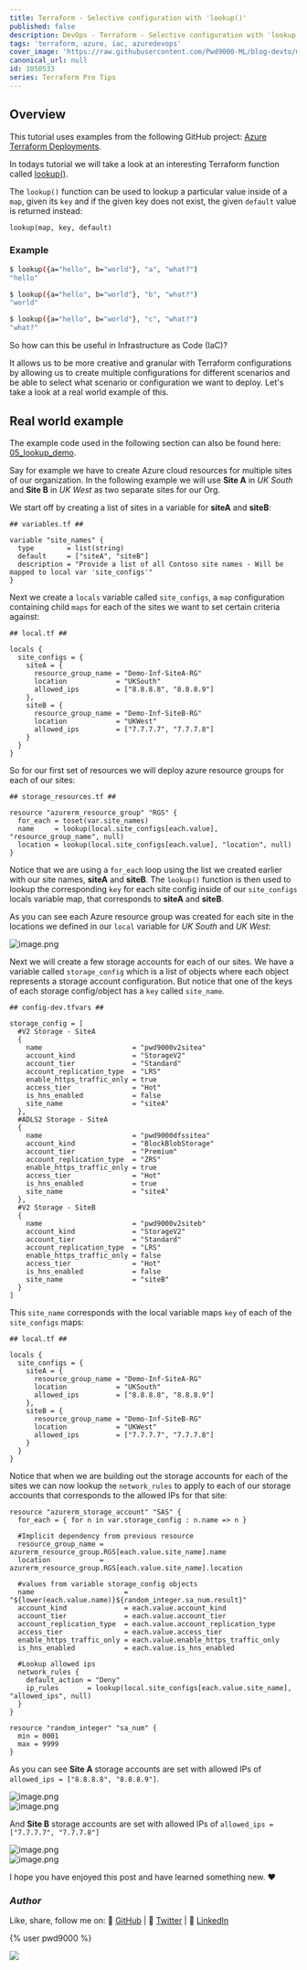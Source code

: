 ```yaml
---
title: Terraform - Selective configuration with 'lookup()'
published: false
description: DevOps - Terraform - Selective configuration with 'lookup()'
tags: 'terraform, azure, iac, azuredevops'
cover_image: 'https://raw.githubusercontent.com/Pwd9000-ML/blog-devto/main/posts/2022-DevOps-Terraform-Lookup-Function/assets/main-tf-tips.png'
canonical_url: null
id: 1050533
series: Terraform Pro Tips
---
```


## Overview

This tutorial uses examples from the following GitHub project: [Azure Terraform Deployments](https://github.com/Pwd9000-ML/Azure-Terraform-Deployments).

In todays tutorial we will take a look at an interesting Terraform function called [lookup()](https://www.terraform.io/language/functions/lookup).

The `lookup()` function can be used to lookup a particular value inside of a `map`, given its `key` and if the given key does not exist, the given `default` value is returned instead:

```hcl
lookup(map, key, default)
```

### Example

```sh
$ lookup({a="hello", b="world"}, "a", "what?")
"hello"

$ lookup({a="hello", b="world"}, "b", "what?")
"world"

$ lookup({a="hello", b="world"}, "c", "what?")
"what?"
```

So how can this be useful in Infrastructure as Code (IaC)?

It allows us to be more creative and granular with Terraform configurations by allowing us to create multiple configurations for different scenarios and be able to select what scenario or configuration we want to deploy. Let's take a look at a real world example of this.

## Real world example

The example code used in the following section can also be found here: [05_lookup_demo](https://github.com/Pwd9000-ML/Azure-Terraform-Deployments/tree/master/05_lookup_demo).

Say for example we have to create Azure cloud resources for multiple sites of our organization. In the following example we will use **Site A** in _UK South_ and **Site B** in _UK West_ as two separate sites for our Org.

We start off by creating a list of sites in a variable for **siteA** and **siteB**:

```hcl
## variables.tf ##

variable "site_names" {
  type        = list(string)
  default     = ["siteA", "siteB"]
  description = "Provide a list of all Contoso site names - Will be mapped to local var 'site_configs'"
}
```

Next we create a `locals` variable called `site_configs`, a `map` configuration containing child `maps` for each of the sites we want to set certain criteria against:

```hcl
## local.tf ##

locals {
  site_configs = {
    siteA = {
      resource_group_name = "Demo-Inf-SiteA-RG"
      location            = "UKSouth"
      allowed_ips         = ["8.8.8.8", "8.8.8.9"]
    },
    siteB = {
      resource_group_name = "Demo-Inf-SiteB-RG"
      location            = "UKWest"
      allowed_ips         = ["7.7.7.7", "7.7.7.8"]
    }
  }
}
```

So for our first set of resources we will deploy azure resource groups for each of our sites:

```hcl
## storage_resources.tf ##

resource "azurerm_resource_group" "RGS" {
  for_each = toset(var.site_names)
  name     = lookup(local.site_configs[each.value], "resource_group_name", null)
  location = lookup(local.site_configs[each.value], "location", null)
}
```

Notice that we are using a `for_each` loop using the list we created earlier with our site names, **siteA** and **siteB**. The `lookup()` function is then used to lookup the corresponding `key` for each site config inside of our `site_configs` locals variable map, that corresponds to **siteA** and **siteB**.

As you can see each Azure resource group was created for each site in the locations we defined in our `local` variable for _UK South_ and _UK West_:

![image.png](https://raw.githubusercontent.com/Pwd9000-ML/blog-devto/main/posts/2022-DevOps-Terraform-Lookup-Function/assets/rgs.png)

Next we will create a few storage accounts for each of our sites. We have a variable called `storage_config` which is a list of objects where each object represents a storage account configuration. But notice that one of the keys of each storage config/object has a `key` called `site_name`.

```hcl
## config-dev.tfvars ##

storage_config = [
  #V2 Storage - SiteA
  {
    name                      = "pwd9000v2sitea"
    account_kind              = "StorageV2"
    account_tier              = "Standard"
    account_replication_type  = "LRS"
    enable_https_traffic_only = true
    access_tier               = "Hot"
    is_hns_enabled            = false
    site_name                 = "siteA"
  },
  #ADLS2 Storage - SiteA
  {
    name                      = "pwd9000dfssitea"
    account_kind              = "BlockBlobStorage"
    account_tier              = "Premium"
    account_replication_type  = "ZRS"
    enable_https_traffic_only = true
    access_tier               = "Hot"
    is_hns_enabled            = true
    site_name                 = "siteA"
  },
  #V2 Storage - SiteB
  {
    name                      = "pwd9000v2siteb"
    account_kind              = "StorageV2"
    account_tier              = "Standard"
    account_replication_type  = "LRS"
    enable_https_traffic_only = false
    access_tier               = "Hot"
    is_hns_enabled            = false
    site_name                 = "siteB"
  }
]
```

This `site_name` corresponds with the local variable maps `key` of each of the `site_configs` maps:

```hcl
## local.tf ##

locals {
  site_configs = {
    siteA = {
      resource_group_name = "Demo-Inf-SiteA-RG"
      location            = "UKSouth"
      allowed_ips         = ["8.8.8.8", "8.8.8.9"]
    },
    siteB = {
      resource_group_name = "Demo-Inf-SiteB-RG"
      location            = "UKWest"
      allowed_ips         = ["7.7.7.7", "7.7.7.8"]
    }
  }
}
```

Notice that when we are building out the storage accounts for each of the sites we can now lookup the `network_rules` to apply to each of our storage accounts that corresponds to the allowed IPs for that site:

```hcl
resource "azurerm_storage_account" "SAS" {
  for_each = { for n in var.storage_config : n.name => n }

  #Implicit dependency from previous resource
  resource_group_name = azurerm_resource_group.RGS[each.value.site_name].name
  location            = azurerm_resource_group.RGS[each.value.site_name].location

  #values from variable storage_config objects
  name                      = "${lower(each.value.name)}${random_integer.sa_num.result}"
  account_kind              = each.value.account_kind
  account_tier              = each.value.account_tier
  account_replication_type  = each.value.account_replication_type
  access_tier               = each.value.access_tier
  enable_https_traffic_only = each.value.enable_https_traffic_only
  is_hns_enabled            = each.value.is_hns_enabled

  #Lookup allowed ips
  network_rules {
    default_action = "Deny"
    ip_rules       = lookup(local.site_configs[each.value.site_name], "allowed_ips", null)
  }
}

resource "random_integer" "sa_num" {
  min = 0001
  max = 9999
}
```

As you can see **Site A** storage accounts are set with allowed IPs of `allowed_ips = ["8.8.8.8", "8.8.8.9"]`.

![image.png](https://raw.githubusercontent.com/Pwd9000-ML/blog-devto/main/posts/2022-DevOps-Terraform-Lookup-Function/assets/sa_sitea.png)  
![image.png](https://raw.githubusercontent.com/Pwd9000-ML/blog-devto/main/posts/2022-DevOps-Terraform-Lookup-Function/assets/ip_sitea.png)

And **Site B** storage accounts are set with allowed IPs of `allowed_ips = ["7.7.7.7", "7.7.7.8"]`

![image.png](https://raw.githubusercontent.com/Pwd9000-ML/blog-devto/main/posts/2022-DevOps-Terraform-Lookup-Function/assets/sa_siteb.png)  
![image.png](https://raw.githubusercontent.com/Pwd9000-ML/blog-devto/main/posts/2022-DevOps-Terraform-Lookup-Function/assets/ip_siteb.png)

I hope you have enjoyed this post and have learned something new. :heart:

### _Author_

Like, share, follow me on: :octopus: [GitHub](https://github.com/Pwd9000-ML) | :penguin: [Twitter](https://twitter.com/pwd9000) | :space_invader: [LinkedIn](https://www.linkedin.com/in/marcel-l-61b0a96b/)

{% user pwd9000 %}

<a href="https://www.buymeacoffee.com/pwd9000"><img src="https://img.buymeacoffee.com/button-api/?text=Buy me a coffee&emoji=&slug=pwd9000&button_colour=FFDD00&font_colour=000000&font_family=Cookie&outline_colour=000000&coffee_colour=ffffff"></a>
